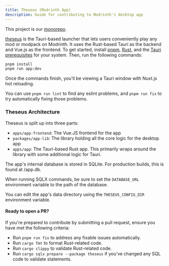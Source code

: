 ```yaml
---
title: Theseus (Modrinth App)
description: Guide for contributing to Modrinth's desktop app
---
```


This project is our [monorepo](https://github.com/modrinth/code).

[theseus] is the Tauri-based launcher that lets users conveniently play any mod or modpack on Modrinth. It uses the Rust-based Tauri as the backend and Vue.js as the frontend. To get started, install [pnpm], [Rust], and the [Tauri prerequisites](https://v2.tauri.app/start/prerequisites/) for your system. Then, run the following commands:

```bash
pnpm install
pnpm run app:dev
```

Once the commands finish, you'll be viewing a Tauri window with Nuxt.js hot reloading.

You can use `pnpm run lint` to find any eslint problems, and `pnpm run fix` to try automatically fixing those problems.

### Theseus Architecture

Theseus is split up into three parts:
- `apps/app-frontend`: The Vue.JS frontend for the app
- `packages/app-lib`: The library holding all the core logic for the desktop app
- `apps/app`: The Tauri-based Rust app. This primarily wraps around the library with some additional logic for Tauri.

The app's internal database is stored in SQLite. For production builds, this is found at <APPDIR>/app.db.

When running SQLX commands, be sure to set the `DATABASE_URL` environment variable to the path of the database.

You can edit the app's data directory using the `THESEUS_CONFIG_DIR` environment variable.

#### Ready to open a PR?

If you're prepared to contribute by submitting a pull request, ensure you have met the following criteria:

- Run `pnpm run fix` to address any fixable issues automatically.
- Run `cargo fmt` to format Rust-related code.
- Run `cargo clippy` to validate Rust-related code.
- Run `cargo sqlx prepare --package theseus` if you've changed any SQL code to validate statements.

[theseus]: https://github.com/modrinth/code/tree/main/apps/app
[Rust]: https://www.rust-lang.org/tools/install
[pnpm]: https://pnpm.io